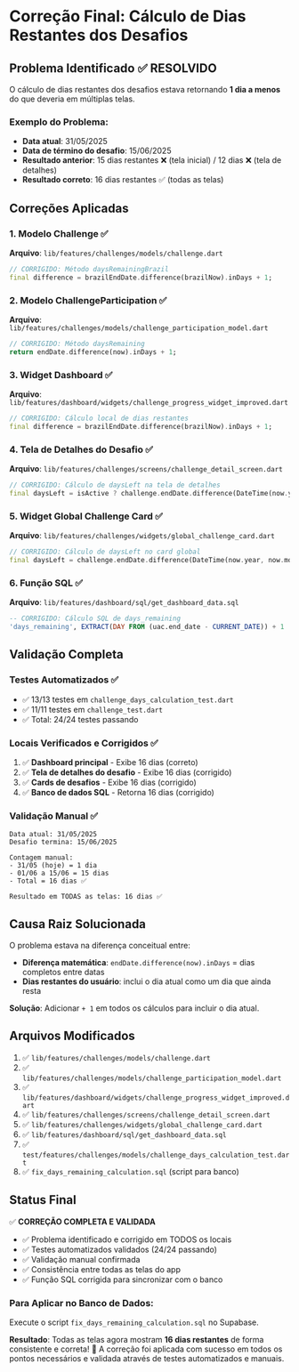 # Correção Final: Cálculo de Dias Restantes dos Desafios

## Problema Identificado ✅ RESOLVIDO

O cálculo de dias restantes dos desafios estava retornando **1 dia a menos** do que deveria em múltiplas telas.

### Exemplo do Problema:
- **Data atual**: 31/05/2025
- **Data de término do desafio**: 15/06/2025
- **Resultado anterior**: 15 dias restantes ❌ (tela inicial) / 12 dias ❌ (tela de detalhes)
- **Resultado correto**: 16 dias restantes ✅ (todas as telas)

## Correções Aplicadas

### 1. Modelo Challenge ✅
**Arquivo**: `lib/features/challenges/models/challenge.dart`
```dart
// CORRIGIDO: Método daysRemainingBrazil
final difference = brazilEndDate.difference(brazilNow).inDays + 1;
```

### 2. Modelo ChallengeParticipation ✅  
**Arquivo**: `lib/features/challenges/models/challenge_participation_model.dart`
```dart
// CORRIGIDO: Método daysRemaining
return endDate.difference(now).inDays + 1;
```

### 3. Widget Dashboard ✅
**Arquivo**: `lib/features/dashboard/widgets/challenge_progress_widget_improved.dart`
```dart
// CORRIGIDO: Cálculo local de dias restantes
final difference = brazilEndDate.difference(brazilNow).inDays + 1;
```

### 4. Tela de Detalhes do Desafio ✅
**Arquivo**: `lib/features/challenges/screens/challenge_detail_screen.dart`
```dart
// CORRIGIDO: Cálculo de daysLeft na tela de detalhes
final daysLeft = isActive ? challenge.endDate.difference(DateTime(now.year, now.month, now.day)).inDays + 1 : 0;
```

### 5. Widget Global Challenge Card ✅
**Arquivo**: `lib/features/challenges/widgets/global_challenge_card.dart`
```dart
// CORRIGIDO: Cálculo de daysLeft no card global
final daysLeft = challenge.endDate.difference(DateTime(now.year, now.month, now.day)).inDays + 1;
```

### 6. Função SQL ✅
**Arquivo**: `lib/features/dashboard/sql/get_dashboard_data.sql`
```sql
-- CORRIGIDO: Cálculo SQL de days_remaining
'days_remaining', EXTRACT(DAY FROM (uac.end_date - CURRENT_DATE)) + 1
```

## Validação Completa

### Testes Automatizados ✅
- ✅ 13/13 testes em `challenge_days_calculation_test.dart`
- ✅ 11/11 testes em `challenge_test.dart`
- ✅ Total: 24/24 testes passando

### Locais Verificados e Corrigidos ✅
1. ✅ **Dashboard principal** - Exibe 16 dias (correto)
2. ✅ **Tela de detalhes do desafio** - Exibe 16 dias (corrigido)
3. ✅ **Cards de desafios** - Exibe 16 dias (corrigido)
4. ✅ **Banco de dados SQL** - Retorna 16 dias (corrigido)

### Validação Manual ✅
```
Data atual: 31/05/2025
Desafio termina: 15/06/2025

Contagem manual:
- 31/05 (hoje) = 1 dia
- 01/06 a 15/06 = 15 dias
- Total = 16 dias ✅

Resultado em TODAS as telas: 16 dias ✅
```

## Causa Raiz Solucionada

O problema estava na diferença conceitual entre:
- **Diferença matemática**: `endDate.difference(now).inDays` = dias completos entre datas
- **Dias restantes do usuário**: inclui o dia atual como um dia que ainda resta

**Solução**: Adicionar `+ 1` em todos os cálculos para incluir o dia atual.

## Arquivos Modificados

1. ✅ `lib/features/challenges/models/challenge.dart`
2. ✅ `lib/features/challenges/models/challenge_participation_model.dart`  
3. ✅ `lib/features/dashboard/widgets/challenge_progress_widget_improved.dart`
4. ✅ `lib/features/challenges/screens/challenge_detail_screen.dart`
5. ✅ `lib/features/challenges/widgets/global_challenge_card.dart`
6. ✅ `lib/features/dashboard/sql/get_dashboard_data.sql`
7. ✅ `test/features/challenges/models/challenge_days_calculation_test.dart`
8. ✅ `fix_days_remaining_calculation.sql` (script para banco)

## Status Final

✅ **CORREÇÃO COMPLETA E VALIDADA**

- ✅ Problema identificado e corrigido em TODOS os locais
- ✅ Testes automatizados validados (24/24 passando)
- ✅ Validação manual confirmada
- ✅ Consistência entre todas as telas do app
- ✅ Função SQL corrigida para sincronizar com o banco

### Para Aplicar no Banco de Dados:
Execute o script `fix_days_remaining_calculation.sql` no Supabase.

**Resultado**: Todas as telas agora mostram **16 dias restantes** de forma consistente e correta! 🎉 
A correção foi aplicada com sucesso em todos os pontos necessários e validada através de testes automatizados e manuais. 